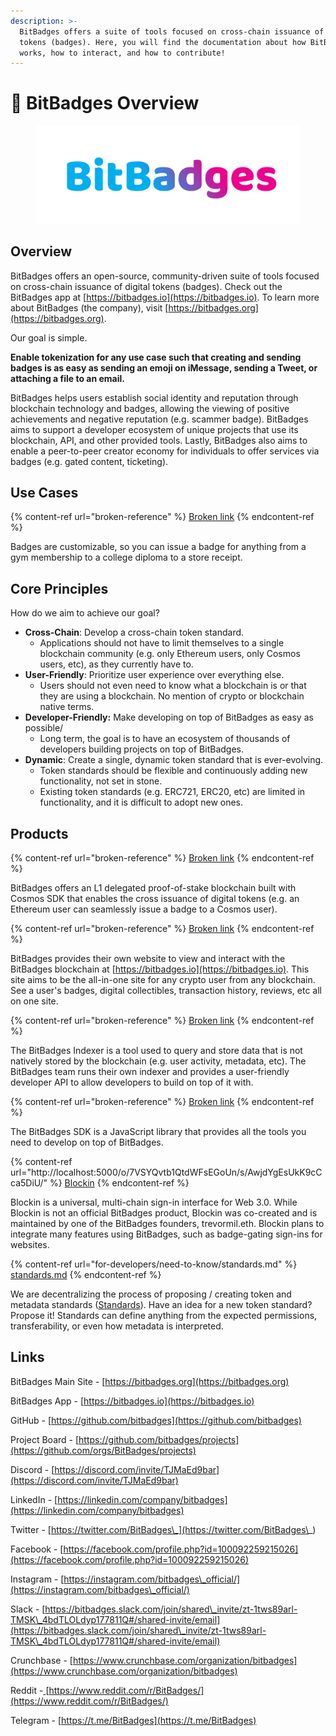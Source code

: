 ```yaml
---
description: >-
  BitBadges offers a suite of tools focused on cross-chain issuance of digital
  tokens (badges). Here, you will find the documentation about how BitBadges
  works, how to interact, and how to contribute!
---
```


# 👋 BitBadges Overview

<figure><img src=".gitbook/assets/bitbadges_letters.png" alt=""><figcaption></figcaption></figure>

## Overview&#x20;

BitBadges offers an open-source, community-driven suite of tools focused on cross-chain issuance of digital tokens (badges). Check out the BitBadges app at [https://bitbadges.io](https://bitbadges.io). To learn more about BitBadges (the company), visit [https://bitbadges.org](https://bitbadges.org).

Our goal is simple.&#x20;

**Enable tokenization for any use case such that creating and sending badges is as easy as sending an emoji on iMessage, sending a Tweet, or attaching a file to an email.**

BitBadges helps users establish social identity and reputation through blockchain technology and badges, allowing the viewing of positive achievements and negative reputation (e.g. scammer badge). BitBadges aims to support a developer ecosystem of unique projects that use its blockchain, API, and other provided tools. Lastly, BitBadges also aims to enable a peer-to-peer creator economy for individuals to offer services via badges (e.g. gated content, ticketing).

## Use Cases

{% content-ref url="broken-reference" %}
[Broken link](broken-reference)
{% endcontent-ref %}

Badges are customizable, so you can issue a badge for anything from a gym membership to a college diploma to a store receipt.

## Core Principles

How do we aim to achieve our goal?

* **Cross-Chain**: Develop a cross-chain token standard.&#x20;
  * Applications should not have to limit themselves to a single blockchain community (e.g. only Ethereum users, only Cosmos users, etc), as they currently have to.
* **User-Friendly**: Prioritize user experience over everything else.&#x20;
  * Users should not even need to know what a blockchain is or that they are using a blockchain. No mention of crypto or blockchain native terms.&#x20;
* **Developer-Friendly:** Make developing on top of BitBadges as easy as possible/
  * Long term, the goal is to have an ecosystem of thousands of developers building projects on top of BitBadges.
* **Dynamic**:  Create a single, dynamic token standard that is ever-evolving.
  * Token standards should be flexible and continuously adding new functionality, not set in stone.
  * Existing token standards (e.g. ERC721, ERC20, etc) are limited in functionality, and it is difficult to adopt new ones.

## Products

{% content-ref url="broken-reference" %}
[Broken link](broken-reference)
{% endcontent-ref %}

BitBadges offers an L1 delegated proof-of-stake blockchain built with Cosmos SDK that enables the cross issuance of digital tokens (e.g. an Ethereum user can seamlessly issue a badge to a Cosmos user).

{% content-ref url="broken-reference" %}
[Broken link](broken-reference)
{% endcontent-ref %}

BitBadges provides their own website to view and interact with the BitBadges blockchain at [https://bitbadges.io](https://bitbadges.io). This site aims to be the all-in-one site for any crypto user from any blockchain. See a user's badges, digital collectibles, transaction history, reviews, etc all on one site.

{% content-ref url="broken-reference" %}
[Broken link](broken-reference)
{% endcontent-ref %}

The BitBadges Indexer is a tool used to query and store data that is not natively stored by the blockchain (e.g. user activity, metadata, etc). The BitBadges team runs their own indexer and provides a user-friendly developer API to allow developers to build on top of it with.

{% content-ref url="broken-reference" %}
[Broken link](broken-reference)
{% endcontent-ref %}

The BitBadges SDK is a JavaScript library that provides all the tools you need to develop on top of BitBadges.

{% content-ref url="http://localhost:5000/o/7VSYQvtb1QtdWFsEGoUn/s/AwjdYgEsUkK9cCca5DiU/" %}
[Blockin](http://localhost:5000/o/7VSYQvtb1QtdWFsEGoUn/s/AwjdYgEsUkK9cCca5DiU/)
{% endcontent-ref %}

Blockin is a universal, multi-chain sign-in interface for Web 3.0. While Blockin is not an official BitBadges product, Blockin was co-created and is maintained by one of the BitBadges founders, trevormil.eth. Blockin plans to integrate many features using BitBadges, such as badge-gating sign-ins for websites.

{% content-ref url="for-developers/need-to-know/standards.md" %}
[standards.md](for-developers/need-to-know/standards.md)
{% endcontent-ref %}

We are decentralizing the process of proposing / creating token and metadata standards ([Standards](for-developers/need-to-know/standards.md)). Have an idea for a new token standard? Propose it! Standards can define anything from the expected permissions, transferability, or even how metadata is interpreted.

## Links

BitBadges Main Site - [https://bitbadges.org](https://bitbadges.org)

BitBadges App - [https://bitbadges.io](https://bitbadges.io)

GitHub - [https://github.com/bitbadges](https://github.com/bitbadges)

Project Board -  [https://github.com/bitbadges/projects](https://github.com/orgs/BitBadges/projects)

Discord - [https://discord.com/invite/TJMaEd9bar](https://discord.com/invite/TJMaEd9bar)

LinkedIn - [https://linkedin.com/company/bitbadges](https://linkedin.com/company/bitbadges)

Twitter - [https://twitter.com/BitBadges\_](https://twitter.com/BitBadges\_)

Facebook - [https://facebook.com/profile.php?id=100092259215026](https://facebook.com/profile.php?id=100092259215026)

Instagram - [https://instagram.com/bitbadges\_official/](https://instagram.com/bitbadges\_official/)

Slack - [https://bitbadges.slack.com/join/shared\_invite/zt-1tws89arl-TMSK\_4bdTLOLdyp177811Q#/shared-invite/email](https://bitbadges.slack.com/join/shared\_invite/zt-1tws89arl-TMSK\_4bdTLOLdyp177811Q#/shared-invite/email)

Crunchbase - [https://www.crunchbase.com/organization/bitbadges](https://www.crunchbase.com/organization/bitbadges)

Reddit -[ ](https://www.reddit.com/r/BitBadges/)[https://www.reddit.com/r/BitBadges/](https://www.reddit.com/r/BitBadges/)

Telegram - [https://t.me/BitBadges](https://t.me/BitBadges)

